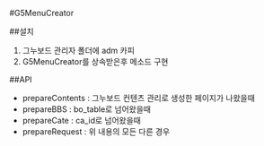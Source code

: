 #G5MenuCreator

##설치
1. 그누보드 관리자 폴더에 adm 카피
2. G5MenuCreator를 상속받은후 메소드 구현

##API
* prepareContents : 그누보드 컨텐츠 관리로 생성한 페이지가 나왔을때
* prepareBBS : bo_table로 넘어왔을때
* prepareCate : ca_id로 넘어왔을때
* prepareRequest : 위 내용의 모든 다른 경우